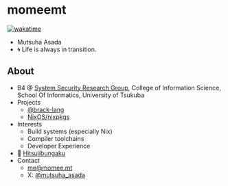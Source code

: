# momeemt
[![wakatime](https://wakatime.com/badge/user/018dcb47-7ef1-42ba-9119-938488a7f0a3.svg)](https://wakatime.com/@018dcb47-7ef1-42ba-9119-938488a7f0a3)

- Mutsuha Asada
- 🌀 Life is always in transition.

## About
- B4 @ [System Security Research Group](https://syssec.cs.tsukuba.ac.jp/wp/index.php/en/home/), College of Information Science, School Of Informatics, University of Tsukuba
- Projects
  - [@brack-lang](https://github.com/brack-lang)
  - [NixOS/nixpkgs](https://github.com/NixOS/nixpkgs/issues?q=author%3Amomeemt)
- Interests
  - Build systems (especially Nix)
  - Compiler toolchains
  - Developer Experience
- 🫶 [Hitsujibungaku](https://open.spotify.com/artist/6S8w5rLsEwjN21jQeRES0n?si=m-8ddm4nQS64ESuMk5LyzQ)
- Contact
  - me@momee.mt
  - X: [@mutsuha_asada](https://x.com/mutsuha_asada)

